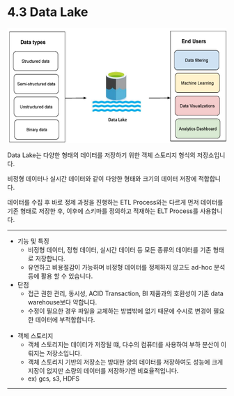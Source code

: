 # 4.3 Data Lake

![Untitled](./images/1.3_data_lake.png)
    
Data Lake는 다양한 형태의 데이터를 저장하기 위한 객체 스토리지 형식의 저장소입니다.

비정형 데이터나 실시간 데이터와 같이 다양한 형태와 크기의 데이터 저장에 적합합니다.

데이터를 수집 후 바로 정제 과정을 진행하는 ETL Process와는 다르게 먼저 데이터를 기존 형태로 저장한 후, 이후에 스키마를 정의하고 적재하는 ELT Process를 사용합니다.

---

- 기능 및 특징
    - 비정형 데이터, 정형 데이터, 실시간 데이터 등 모든 종류의 데이터를 기존 형태로 저장합니다.    
    - 유연하고 비용절감이 가능하며 비정형 데이터를 정제하지 않고도 ad-hoc 분석 등에 활용 할 수 있습니다.
- 단점    
    - 접근 권한 관리, 동시성, ACID Transaction, BI 제품과의 호환성이 기존 data warehouse보다 약합니다.
    - 수정이 필요한 경우 파일을 교체하는 방법밖에 없기 때문에 수시로 변경이 필요한 데이터에 부적합합니다.
<br><br>    
- 객체 스토리지  
    - 객체 스토리지는 데이터가 저장될 떄, 다수의 컴퓨터를 사용하여 부하 분산이 이뤄지는 저장소입니다.    
    - 객체 스토리지 기반의 저장소는 방대한 양의 데이터를 저장하여도 성능에 크게 지장이 없지만 소량의 데이터를 저장하기엔 비효율적입니다.    
    - ex) gcs, s3, HDFS

---